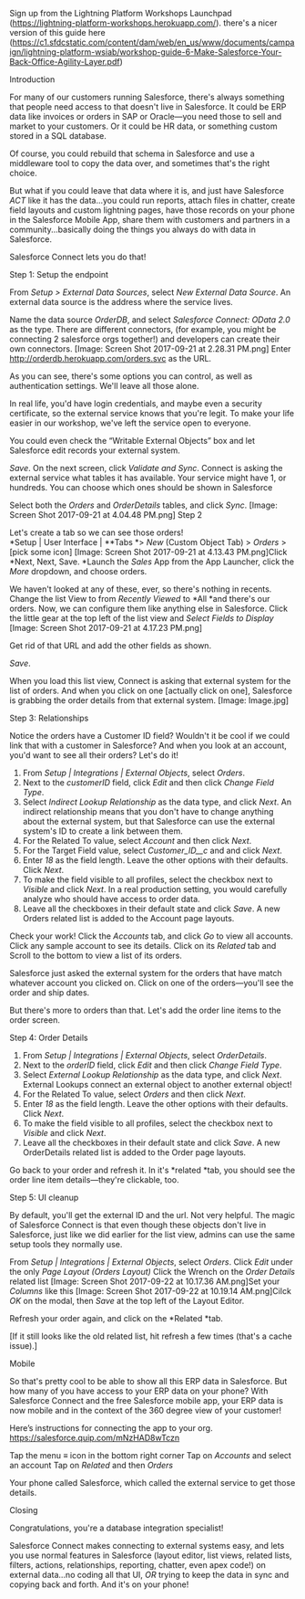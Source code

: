 Sign up from the Lightning Platform Workshops Launchpad (https://lightning-platform-workshops.herokuapp.com/).
there's a nicer version of this guide here (https://c1.sfdcstatic.com/content/dam/web/en_us/www/documents/campaign/lightning-platform-wsiab/workshop-guide-6-Make-Salesforce-Your-Back-Office-Agility-Layer.pdf)


Introduction

For many of our customers running Salesforce, there's always something that people need access to that doesn't live in Salesforce.  It could be ERP data like invoices or orders in SAP or Oracle—you need those to sell and market to your customers.  Or it could be HR data, or something custom stored in a SQL database.

Of course, you could rebuild that schema in Salesforce and use a middleware tool to copy the data over, and sometimes that's the right choice.

But what if you could leave that data where it is, and just have Salesforce *ACT* like it has the data...you could run reports, attach files in chatter, create field layouts and custom lightning pages, have those records on your phone in the Salesforce Mobile App, share them with customers and partners in a community...basically doing the things you always do with data in Salesforce.

Salesforce Connect lets you do that!

Step 1: Setup the endpoint

From *Setup > External Data Sources*, select *New External Data Source*.  An external data source is the address where the service lives.

Name the data source *OrderDB*, and select *Salesforce Connect: OData 2.0* as the type.  There are different connectors, (for example, you might be connecting 2 salesforce orgs together!) and developers can create their own connectors.
[Image: Screen Shot 2017-09-21 at 2.28.31 PM.png]
Enter http://orderdb.herokuapp.com/orders.svc as the URL.  

As you can see, there's some options you can control, as well as authentication settings.  We'll leave all those alone.

In real life, you'd have login credentials, and maybe even a security certificate, so the external service knows that you're legit.  To make your life easier in our workshop, we've left the service open to everyone.

You could even check the “Writable External Objects” box and let Salesforce edit records your external system.  

*Save*.  On the next screen, click *Validate and Sync*.  Connect is asking the external service what tables it has available.  Your service might have 1, or hundreds.  You can choose which ones should be shown in Salesforce

Select both the *Orders* and *OrderDetails* tables, and click *Sync*.
[Image: Screen Shot 2017-09-21 at 4.04.48 PM.png]
Step 2

Let's create a tab so we can see those orders!  
*Setup | User Interface | **Tabs *> *New* (Custom Object Tab) > *Orders* > [pick some icon]
[Image: Screen Shot 2017-09-21 at 4.13.43 PM.png]Click *Next, Next, Save.  *Launch the *Sales* App from the App Launcher, click the *More* dropdown, and choose orders.

We haven't looked at any of these, ever, so there's nothing in recents.  Change the list View to from *Recently Viewed* to *All *and there's our orders.  Now, we can configure them like anything else in Salesforce. Click the little gear at the top left of the list view and *Select Fields to Display*
[Image: Screen Shot 2017-09-21 at 4.17.23 PM.png]

Get rid of that URL and add the other fields as shown.  

*Save*.  

When you load this list view, Connect is asking that external system for the list of orders.  And when you click on one [actually click on one], Salesforce is grabbing the order details from that external system.
[Image: Image.jpg]

Step 3: Relationships

Notice the orders have a Customer ID field?  Wouldn't it be cool if we could link that with a customer in Salesforce?  And when you look at an account, you'd want to see all their orders?  Let's do it!


1. From *Setup | Integrations | External Objects*, select *Orders*.
2. Next to the *customerID* field, click *Edit* and then click *Change Field Type*.
3. Select *Indirect Lookup Relationship* as the data type, and click *Next*.   An indirect relationship means that you don't have to change anything about the external system, but that Salesforce can use the external system's ID to create a link between them.
4. For the Related To value, select *Account* and then click *Next*.
5. For the Target Field value, select *Customer_ID__c* and and click *Next*.
6. Enter *18* as the field length. Leave the other options with their defaults. Click *Next*.
7. To make the field visible to all profiles, select the checkbox next to *Visible* and click *Next*. In a real production setting, you would carefully analyze who should have access to order data.
8. Leave all the checkboxes in their default state and click *Save*. A new Orders related list is added to the Account page layouts.


Check your work! Click the *Accounts* tab, and click *Go* to view all accounts. Click any sample account to see its details. Click on its *Related* tab and Scroll to the bottom to view a list of its orders. 

Salesforce just asked the external system for the orders that have match whatever account you clicked on. Click on one of the orders—you'll see the order and ship dates.  

But there's more to orders than that.  Let's add the order line items to the order screen.

Step 4: Order Details

1. From *Setup | Integrations | External Objects*, select *OrderDetails*.
2. Next to the *orderID* field, click *Edit* and then click *Change Field Type*.
3. Select *External Lookup Relationship* as the data type, and click *Next*.  External Lookups connect an external object to another external object!
4. For the Related To value, select *Orders* and then click *Next*.
5. Enter *18* as the field length. Leave the other options with their defaults. Click *Next*.
6. To make the field visible to all profiles, select the checkbox next to *Visible* and click *Next*.
7. Leave all the checkboxes in their default state and click *Save*. A new OrderDetails related list is added to the Order page layouts.

Go back to your order and refresh it.  In it's *related *tab, you should see the order line item details—they're clickable, too.

Step 5: UI cleanup

By default, you'll get the external ID and the url.  Not very helpful.  The magic of Salesforce Connect is that even though these objects don't live in Salesforce, just like we did earlier for the list view, admins can use the same setup tools they normally use.

From *Setup | Integrations | External Objects*, select *Orders*.
Click *Edit* under the only *Page Layout (Orders Layout)*
Click the Wrench on the *Order Details* related list
[Image: Screen Shot 2017-09-22 at 10.17.36 AM.png]Set your *Columns* like this
[Image: Screen Shot 2017-09-22 at 10.19.14 AM.png]Cilck *OK* on the modal, then *Save* at the top left of the Layout Editor.

Refresh your order again, and click on the *Related *tab.  

[If it still looks like the old related list, hit refresh a few times (that's a cache issue).]


Mobile

So that's pretty cool to be able to show all this ERP data in Salesforce.  But how many of you have access to your ERP data on your phone?  With Salesforce Connect and the free Salesforce mobile app, your ERP data is now mobile and in the context of the 360 degree view of your customer!

Here’s instructions for connecting the app to your org.
https://salesforce.quip.com/mNzHAD8wTczn

Tap the menu ≡ icon in the bottom right corner
Tap on *Accounts* and select an account
Tap on *Related* and then *Orders*

Your phone called Salesforce, which called the external service to get those details.

Closing

Congratulations, you're a database integration specialist!  

Salesforce Connect makes connecting to external systems easy, and lets you use normal features in Salesforce (layout editor, list views, related lists, filters, actions, relationships, reporting, chatter, even apex code!) on external data...no coding all that UI, *OR* trying to keep the data in sync and copying back and forth.  And it's on your phone!


